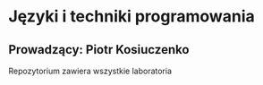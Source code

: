 # Języki i techniki programowania
## Prowadzący: Piotr Kosiuczenko
Repozytorium zawiera wszystkie laboratoria
